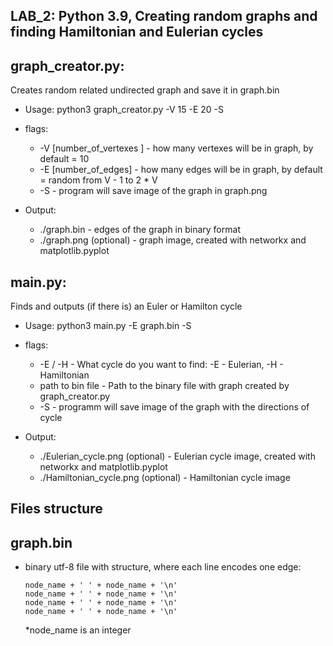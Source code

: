 LAB_2: Python 3.9, Creating random graphs and finding Hamiltonian and Eulerian cycles  
-

graph_creator.py: 
-

Creates random related undirected graph and save it in graph.bin
   
- Usage: python3 graph_creator.py -V 15 -E 20 -S


- flags: 
  - -V [number_of_vertexes ] - how many vertexes will be in graph, by default = 10
  - -E [number_of_edges]     - how many edges will be in graph, by default = random from V - 1 to 2 * V 
  - -S                       - program will save image of the graph in graph.png 

  
- Output:
  - ./graph.bin              - edges of the graph in binary format
  - ./graph.png (optional)   - graph image, created with networkx and matplotlib.pyplot
    
main.py:
-
Finds and outputs (if there is) an Euler or Hamilton cycle

- Usage: python3 main.py -E graph.bin -S


- flags: 
  - -E / -H                  - What cycle do you want to find: -E - Eulerian, -H - Hamiltonian
  - path to bin file         - Path to the binary file with graph created by graph_creator.py   
  - -S                       - programm will save image of the graph with the directions of cycle 


- Output:
  - ./Eulerian_cycle.png (optional)    - Eulerian cycle image, created with networkx and matplotlib.pyplot
  - ./Hamiltonian_cycle.png (optional) - Hamiltonian cycle image
  

Files structure
-

graph.bin
-
- binary utf-8 file with structure, where each line encodes one edge:
  
      node_name + ' ' + node_name + '\n'
      node_name + ' ' + node_name + '\n'
      node_name + ' ' + node_name + '\n'
      node_name + ' ' + node_name + '\n'

    *node_name is an integer
    